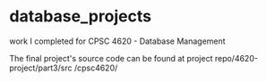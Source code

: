 # database_projects
work I completed for CPSC 4620 - Database Management

The final project's source code can be found at project repo/4620-project/part3/src
/cpsc4620/
